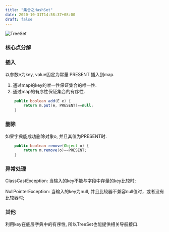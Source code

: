```yaml
---
title: "集合之HashSet"
date: 2020-10-31T14:58:37+08:00
draft: false
---
```



![TreeSet](http://assets.processon.com/chart_image/5f9cdd8b6376891d3200c941.png)



### 核心点分解


### 插入

以参数e为key, value固定为常量 PRESENT 插入到map.
1. 通过map的key的唯一性保证集合的唯一性. 
2. 通过map的有序性保证集合的有序性. 

```java
    public boolean add(E e) {
        return m.put(e, PRESENT)==null;
    }
```

### 删除

如果字典能成功删除对象o, 并且其值为PRESENT时. 

```java
    public boolean remove(Object o) {
        return m.remove(o)==PRESENT;
    }
```

### 异常处理

ClassCastException: 当输入的key不能与字段中存量的key比较时;

NullPointerException: 当输入的key为null, 并且比较器不兼容null值时，或者没有比较器时;

### 其他

利用key在底层字典中的有序性, 所以TreeSet也能提供相关导航接口. 

